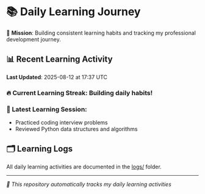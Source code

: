 # 📚 Daily Learning Journey

🎯 **Mission**: Building consistent learning habits and tracking my professional development journey.

## 📊 Recent Learning Activity

**Last Updated**: 2025-08-12 at 17:37 UTC

### 🔥 Current Learning Streak: Building daily habits!

### 📝 Latest Learning Session:
- Practiced coding interview problems
- Reviewed Python data structures and algorithms

## 🗂️ Learning Logs

All daily learning activities are documented in the [logs/](./logs/) folder.

---
*🤖 This repository automatically tracks my daily learning activities*
